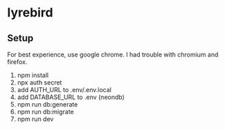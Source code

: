 # lyrebird

## Setup

For best experience, use google chrome. I had trouble with chromium and firefox.

1. npm install
2. npx auth secret
3. add AUTH_URL to .env/.env.local
4. add DATABASE_URL to .env (neondb)
5. npm run db:generate
6. npm run db:migrate
7. npm run dev
